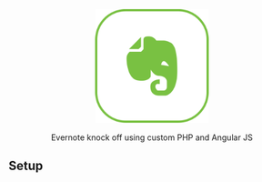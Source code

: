 <p align="center">
  <a href="https://github.com/voyage-playground/evernote-clone"><img src="./img/logo.png" width="200" alt="Logo"></a>
</p>

<p align="center">
   Evernote knock off using custom PHP and Angular JS
</p>

## Setup

```bash

```
